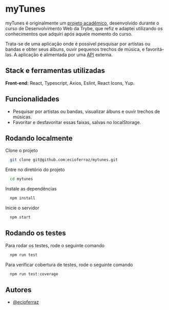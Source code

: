 
# myTunes

myTunes é originalmente um [projeto acadêmico](https://ecioferraz.github.io/trybe-trybetunes-project/), desenvolvido durante o curso de Desenvolvimento Web da Trybe, que refiz e adaptei utilizando os conhecimentos que adquiri após aquele momento do curso.

Trata-se de uma aplicação onde é possível pesquisar por artistas ou bandas e obter seus álbuns, ouvir pequenos trechos de música, e favoritá-las. A aplicação é alimentada por uma [API](https://developer.apple.com/library/archive/documentation/AudioVideo/Conceptual/iTuneSearchAPI/index.html) externa. 

## Stack e ferramentas utilizadas

**Front-end:** React, Typescript, Axios, Eslint, React Icons, Yup.


## Funcionalidades

- Pesquisar por artistas ou bandas, visualizar álbuns e ouvir trechos de músicas.
- Favoritar e desfavoritar essas faixas, salvas no localStorage.

## Rodando localmente

Clone o projeto

```bash
  git clone git@github.com:ecioferraz/mytunes.git
```

Entre no diretório do projeto

```bash
  cd mytunes
```

Instale as dependências

```bash
  npm install
```

Inicie o servidor

```bash
  npm start
```


## Rodando os testes

Para rodar os testes, rode o seguinte comando

```bash
  npm run test
```

Para verificar cobertura de testes, rode o seguinte comando

```bash
  npm run test:coverage
```


## Autores

- [@ecioferraz](https://www.github.com/ecioferraz)

